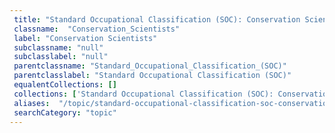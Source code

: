 ```yaml
--- 
 title: "Standard Occupational Classification (SOC): Conservation Scientists" 
 classname:  "Conservation_Scientists" 
 label: "Conservation Scientists" 
 subclassname: "null" 
 subclasslabel: "null" 
 parentclassname: "Standard_Occupational_Classification_(SOC)" 
 parentclasslabel: "Standard Occupational Classification (SOC)" 
 equalentCollections: [] 
 collections: ['Standard Occupational Classification (SOC): Conservation Scientists']
 aliases:  "/topic/standard-occupational-classification-soc-conservation-scientists"  
 searchCategory: "topic" 
---
```

